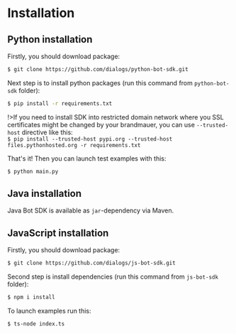 # Installation

## Python installation

Firstly, you should download package:

```bash
$ git clone https://github.com/dialogs/python-bot-sdk.git
```

Next step is to install python packages (run this command from `python-bot-sdk` folder):

```bash
$ pip install -r requirements.txt
```

!>If you need to install SDK into restricted domain network where you SSL certificates might be changed by your brandmauer,
    you can use ``--trusted-host`` directive like this:  
    ``$ pip install --trusted-host pypi.org --trusted-host files.pythonhosted.org -r requirements.txt``


That's it! Then you can launch test examples with this:
```bash
$ python main.py
```

## Java installation

Java Bot SDK is available as ``jar``-dependency via Maven.

## JavaScript installation

Firstly, you should download package:

```bash
$ git clone https://github.com/dialogs/js-bot-sdk.git
```

Second step is install dependencies (run this command from `js-bot-sdk` folder):

```bash
$ npm i install
```

To launch examples run this:

```bash
$ ts-node index.ts
```
